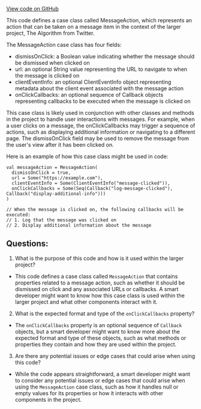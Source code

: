 [View code on GitHub](https://github.com/misbahsy/the-algorithm/product-mixer/core/src/main/scala/com/twitter/product_mixer/core/model/marshalling/response/urt/item/message/MessageAction.scala)

This code defines a case class called MessageAction, which represents an action that can be taken on a message item in the context of the larger project, The Algorithm from Twitter. 

The MessageAction case class has four fields: 
- dismissOnClick: a Boolean value indicating whether the message should be dismissed when clicked on
- url: an optional String value representing the URL to navigate to when the message is clicked on
- clientEventInfo: an optional ClientEventInfo object representing metadata about the client event associated with the message action
- onClickCallbacks: an optional sequence of Callback objects representing callbacks to be executed when the message is clicked on

This case class is likely used in conjunction with other classes and methods in the project to handle user interactions with messages. For example, when a user clicks on a message, the onClickCallbacks may trigger a sequence of actions, such as displaying additional information or navigating to a different page. The dismissOnClick field may be used to remove the message from the user's view after it has been clicked on. 

Here is an example of how this case class might be used in code:

```
val messageAction = MessageAction(
  dismissOnClick = true,
  url = Some("https://example.com"),
  clientEventInfo = Some(ClientEventInfo("message-clicked")),
  onClickCallbacks = Some(Seq(Callback("log-message-clicked"), Callback("display-additional-info")))
)

// When the message is clicked on, the following callbacks will be executed:
// 1. Log that the message was clicked on
// 2. Display additional information about the message
```
## Questions: 
 1. What is the purpose of this code and how is it used within the larger project?
- This code defines a case class called `MessageAction` that contains properties related to a message action, such as whether it should be dismissed on click and any associated URLs or callbacks. A smart developer might want to know how this case class is used within the larger project and what other components interact with it.

2. What is the expected format and type of the `onClickCallbacks` property?
- The `onClickCallbacks` property is an optional sequence of `Callback` objects, but a smart developer might want to know more about the expected format and type of these objects, such as what methods or properties they contain and how they are used within the project.

3. Are there any potential issues or edge cases that could arise when using this code?
- While the code appears straightforward, a smart developer might want to consider any potential issues or edge cases that could arise when using the `MessageAction` case class, such as how it handles null or empty values for its properties or how it interacts with other components in the project.
